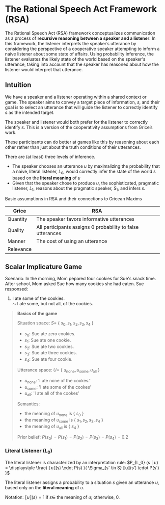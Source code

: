 # The Rational Speech Act Framework (RSA)

The Rational Speech Act (RSA) framework conceptualizes communication as a process of **recursive reasoning between a speaker and a listener**. In this framework, the listener interprets the speaker’s utterance by considering the perspective of a cooperative speaker attempting to inform a naive listener about some state of affairs. Using probability inference, the listener evaluates the likely state of the world based on the speaker's utterance, taking into account that the speaker has reasoned about how the listener would interpret that utterance. 

## Intuition

We have a speaker and a listener operating within a shared context or game. The speaker aims to convey a target piece of information, $s$, and their goal is to select an utterance that will guide the listener to correctly identify $s$ as the intended target.

The speaker and listener would both prefer for the listener to correctly identify $s$. This is a version of the cooperativity assumptions from Grice’s work.

These participants can do better at games like this by reasoning about each other rather than just about the truth conditions of their utterances. 

There are (at least) three levels of inference. 

- The speaker chooses an utterance $u$ by maximalizing the probability that a naive, literal listener, $L_0$, would correctly infer the state of the world $s$ based on the **literal meaning** of $u$
- Given that the speaker chose to produce $u$, the sophisticated, pragmatic listener, $L_1$, reasons about the pragmatic speaker, $S_1$, and infers $s$. 

Basic assumptions in RSA and their connections to Gricean Maxims

|  Grice  |  RSA   |
| ------- | -------|
| Quantity | The speaker favors informative utterances |
| Quality  | All participants assigns 0 probability to false utterances |
| Manner   | The cost of using an utterance |
| Relevance |   |

## Scalar Implicature Game 

Scenario: In the morning, Mom pepared four cookies for Sue's snack time. After school, Mom asked Sue how many cookies she had eaten. Sue responsed:
1. I ate some of the cookies. <br>
   $\leadsto$ I ate some, but not all, of the cookies. 

> **Basics of the game**
> 
> Situation space: $S =$ { $s_0, s_1, s_2, s_3, s_4$ }
> - $s_0$: Sue ate zero cookies.
> - $s_1$: Sue ate one cookie.
> - $s_2$: Sue ate two cookies.
> - $s_3$: Sue ate three cookies.
> - $s_4$: Sue ate four cookie.
>
> Utterance space: $U =$ { $u_{\text{none}}, u_{\text{some}}, u_{\text{all}}$ }
> - $u_{\text{none}}$: 'I ate none of the cookes.'
> - $u_{\text{some}}$: 'I ate some of the cookes'
> - $u_{\text{all}}$: 'I ate all of the cookes'
>
> Semantics:
> - the meaning of $u_{\text{none}}$ is { $s_0$ }
> - the meaning of $u_{\text{some}}$ is { $s_1, s_2, s_3, s_4$  }
> - the meaning of $u_{\text{all}}$ is { $s_4$ }
>
> Prior belief: $P(s_0) = P(s_1) = P(s_2) = P(s_3) = P(s_4) = 0.2$

### Literal Listener ($L_0$) 

The literal listener is characterized by an interpretation rule: $P_{L_0} (s | u) = \displaystyle \frac{ ⟦u⟧(s) \cdot P(s) }{ \Sigma_{s' \in S} ⟦u⟧(s') \cdot P(s')  }$

The literal listener assigns a probability to a situation $s$ given an utterance $u$, based only on the **literal meaning** of $u$. 

Notation: $⟦u⟧(s) = 1$ if $s \in$ the meaning of $u$; otherwise, 0. 

